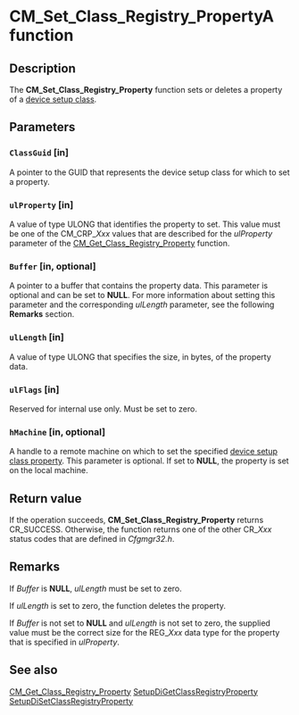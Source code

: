 # CM_Set_Class_Registry_PropertyA function

## Description

The **CM_Set_Class_Registry_Property** function sets or deletes a property of a [device setup class](https://learn.microsoft.com/windows-hardware/drivers/install/overview-of-device-setup-classes).

## Parameters

### `ClassGuid` [in]

A pointer to the GUID that represents the device setup class for which to set a property.

### `ulProperty` [in]

A value of type ULONG that identifies the property to set. This value must be one of the CM_CRP_*Xxx* values that are described for the *ulProperty* parameter of the [CM_Get_Class_Registry_Property](https://learn.microsoft.com/windows/desktop/api/cfgmgr32/nf-cfgmgr32-cm_get_class_registry_propertya) function.

### `Buffer` [in, optional]

A pointer to a buffer that contains the property data. This parameter is optional and can be set to **NULL**. For more information about setting this parameter and the corresponding *ulLength* parameter, see the following **Remarks** section.

### `ulLength` [in]

A value of type ULONG that specifies the size, in bytes, of the property data.

### `ulFlags` [in]

Reserved for internal use only. Must be set to zero.

### `hMachine` [in, optional]

A handle to a remote machine on which to set the specified [device setup class property](https://learn.microsoft.com/windows-hardware/drivers/install/accessing-device-setup-class-properties). This parameter is optional. If set to **NULL**, the property is set on the local machine.

## Return value

If the operation succeeds, **CM_Set_Class_Registry_Property**  returns CR_SUCCESS. Otherwise, the function returns one of the other CR_*Xxx* status codes that are defined in *Cfgmgr32.h*.

## Remarks

If *Buffer* is **NULL**, *ulLength* must be set to zero.

If *ulLength* is set to zero, the function deletes the property.

If *Buffer* is not set to **NULL** and *ulLength* is not set to zero, the supplied value must be the correct size for the REG_*Xxx* data type for the property that is specified in *ulProperty*.

## See also

[CM_Get_Class_Registry_Property](https://learn.microsoft.com/windows/desktop/api/cfgmgr32/nf-cfgmgr32-cm_get_class_registry_propertya)
[SetupDiGetClassRegistryProperty](https://learn.microsoft.com/windows/desktop/api/setupapi/nf-setupapi-setupdigetclassregistrypropertya)
[SetupDiSetClassRegistryProperty](https://learn.microsoft.com/windows/desktop/api/setupapi/nf-setupapi-setupdisetclassregistrypropertya)